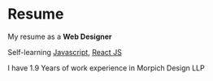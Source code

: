 # Resume
<p>My resume as a <b>Web Designer </b></p>
<p>Self-learning <u>Javascript</u>, <u>React JS</u></p>
<p>I have 1.9 Years of work experience in Morpich Design LLP</p>
